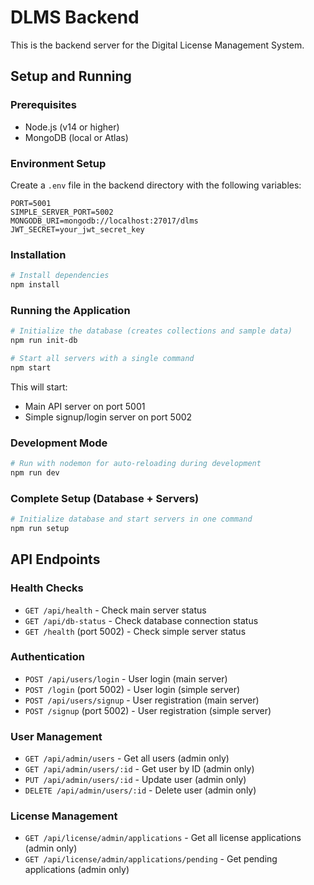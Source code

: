 # DLMS Backend

This is the backend server for the Digital License Management System.

## Setup and Running

### Prerequisites
- Node.js (v14 or higher)
- MongoDB (local or Atlas)

### Environment Setup
Create a `.env` file in the backend directory with the following variables:

```
PORT=5001
SIMPLE_SERVER_PORT=5002
MONGODB_URI=mongodb://localhost:27017/dlms
JWT_SECRET=your_jwt_secret_key
```

### Installation

```bash
# Install dependencies
npm install
```

### Running the Application

```bash
# Initialize the database (creates collections and sample data)
npm run init-db

# Start all servers with a single command
npm start
```

This will start:
- Main API server on port 5001
- Simple signup/login server on port 5002

### Development Mode

```bash
# Run with nodemon for auto-reloading during development
npm run dev
```

### Complete Setup (Database + Servers)

```bash
# Initialize database and start servers in one command
npm run setup
```

## API Endpoints

### Health Checks
- `GET /api/health` - Check main server status
- `GET /api/db-status` - Check database connection status
- `GET /health` (port 5002) - Check simple server status

### Authentication
- `POST /api/users/login` - User login (main server)
- `POST /login` (port 5002) - User login (simple server)
- `POST /api/users/signup` - User registration (main server)
- `POST /signup` (port 5002) - User registration (simple server)

### User Management
- `GET /api/admin/users` - Get all users (admin only)
- `GET /api/admin/users/:id` - Get user by ID (admin only)
- `PUT /api/admin/users/:id` - Update user (admin only)
- `DELETE /api/admin/users/:id` - Delete user (admin only)

### License Management
- `GET /api/license/admin/applications` - Get all license applications (admin only)
- `GET /api/license/admin/applications/pending` - Get pending applications (admin only)